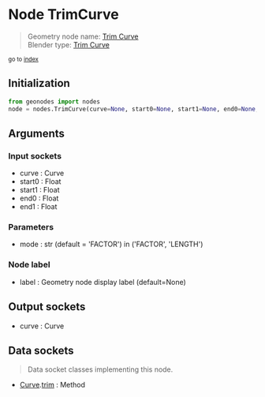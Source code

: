 
# Node TrimCurve

> Geometry node name: [Trim Curve](https://docs.blender.org/manual/en/latest/modeling/geometry_nodes/curve/trim_curve.html)<br>
  Blender type: [Trim Curve](https://docs.blender.org/api/current/bpy.types.GeometryNodeTrimCurve.html)
  
<sub>go to [index](/docs/index.md)</sub>

Initialization
--------------

```python
from geonodes import nodes
node = nodes.TrimCurve(curve=None, start0=None, start1=None, end0=None, end1=None, mode='FACTOR', label=None)
```



## Arguments


### Input sockets

- curve : Curve
- start0 : Float
- start1 : Float
- end0 : Float
- end1 : Float

### Parameters

- mode : str (default = 'FACTOR') in ('FACTOR', 'LENGTH')

### Node label

- label : Geometry node display label (default=None)

## Output sockets

- curve : Curve

## Data sockets

> Data socket classes implementing this node.
  
  
- [Curve](/docs/sockets/Curve.md).[trim](/docs/sockets/Curve.md#trim) : Method
  
